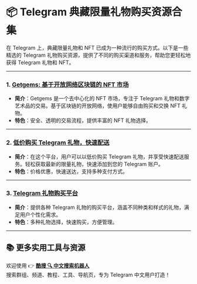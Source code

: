 # 📦 **Telegram 典藏限量礼物购买资源合集**

在 Telegram 上，典藏限量礼物和 NFT 已成为一种流行的购买方式。以下是一些精选的 Telegram 礼物购买资源，提供了不同的购买渠道和服务，帮助您更轻松地获得 Telegram 礼物和 NFT。

---

### 1. [**Getgems: 基于开放网络区块链的 NFT 市场**](https://qoot.cool/cDOpaf)
- **简介**：Getgems 是一个去中心化的 NFT 市场，专注于 Telegram 礼物和数字艺术品的交易。基于区块链的开放网络，使用户能够自由购买和交换 NFT 礼物。
- **特色**：安全、透明的交易流程，提供丰富的 NFT 礼物选择。

---

### 2. [**低价购买 Telegram 礼物，快速配送**](https://qoot.cool/nJAhf8)
- **简介**：在这个平台，用户可以以低价购买 Telegram 礼物，并享受快速配送服务。轻松获取最新的限量礼物，快速添加到您的 Telegram 账户。
- **特色**：价格优惠，快速送达，支持多种支付方式。

---

### 3. [**Telegram 礼物购买平台**](https://qoot.cool/kFJ9Oq)
- **简介**：提供各种 Telegram 礼物的购买平台，涵盖不同种类和样式的礼物，满足用户个性化需求。
- **特色**：多种礼物选择，快速购买，方便管理。

---

## 📚 **更多实用工具与资源**

欢迎使用 👉 [**酷搜 🔍 中文搜索机器人**](https://qoot.cool/SearchRobot)  
搜索群组、频道、教程、工具、导航页，专为 Telegram 中文用户打造！
